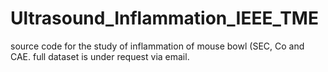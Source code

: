 # Ultrasound_Inflammation_IEEE_TME
source code for the study of inflammation of mouse bowl (SEC, Co and CAE.
full dataset is under request via email. 
